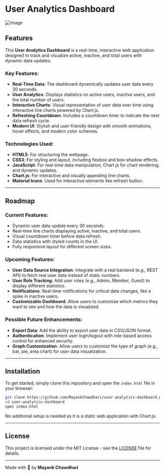 
# User Analytics Dashboard
![image](https://github.com/user-attachments/assets/98ec97cf-2fb5-4b70-9071-67716844c293)

## Features

This **User Analytics Dashboard** is a real-time, interactive web application designed to track and visualize active, inactive, and total users with dynamic data updates.

### Key Features:
- **Real-Time Data**: The dashboard dynamically updates user data every 30 seconds.
- **User Analytics**: Displays statistics on active users, inactive users, and the total number of users.
- **Interactive Charts**: Visual representation of user data over time using interactive line charts powered by Chart.js.
- **Refreshing Countdown**: Includes a countdown timer to indicate the next data refresh cycle.
- **Modern UI**: Stylish and user-friendly design with smooth animations, hover effects, and modern color schemes.

### Technologies Used:
- **HTML5**: For structuring the webpage.
- **CSS3**: For styling and layout, including flexbox and box-shadow effects.
- **JavaScript**: For real-time data manipulation, Chart.js for chart rendering, and dynamic updates.
- **Chart.js**: For interactive and visually appealing line charts.
- **Material Icons**: Used for interactive elements like refresh button.

---

## Roadmap

### Current Features:
- Dynamic user data update every 30 seconds.
- Real-time line charts displaying active, inactive, and total users.
- Visual countdown timer before data refresh.
- Data statistics with styled counts in the UI.
- Fully responsive layout for different screen sizes.

### Upcoming Features:
- **User Data Source Integration**: Integrate with a real backend (e.g., REST API) to fetch real user data instead of static numbers.
- **User Role Tracking**: Add user roles (e.g., Admin, Member, Guest) to display different statistics.
- **Notifications**: Real-time notifications for critical data changes, like a spike in inactive users.
- **Customizable Dashboard**: Allow users to customize which metrics they want to see and how the data is visualized.

### Possible Future Enhancements:
- **Export Data**: Add the ability to export user data in CSV/JSON format.
- **Authentication**: Implement user login/logout with role-based access control for enhanced security.
- **Graph Customization**: Allow users to customize the type of graph (e.g., bar, pie, area chart) for user data visualization.

---

## Installation

To get started, simply clone this repository and open the `index.html` file in your browser:

```bash
git clone https://github.com/MayankChawdhari/user-analytics-dashboard.git
cd user-analytics-dashboard
open index.html
```

No additional setup is needed as it is a static web application with Chart.js.

---

## License

This project is licensed under the MIT License - see the [LICENSE](LICENSE) file for details.

---



Made with 💖 by **Mayank Chawdhari**


